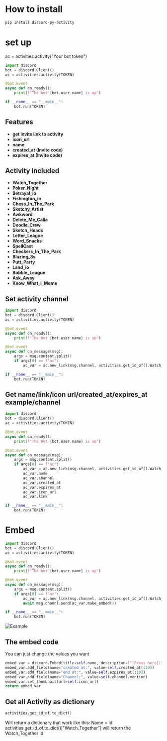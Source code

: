 ﻿# How to install

```py
pip install discord-py-activity
```

# set up

ac = activities.activity("Your bot token")

```py
import discord
bot = discord.Client()
ac = activities.activity(TOKEN)

@bot.event
async def on_ready():
    print(f"The bot {bot.user.name} is up")

if __name__ == "__main__":
    bot.run(TOKEN)
```

## Features

- **get invite link to activity**
- **icon_url**
- **name**
- **created_at (Invite code)**
- **expires_at (Invite code)**

## Activity included

- **Watch_Together**
- **Poker_Night**
- **Betrayal_io**
- **Fishington_io**
- **Chess_In_The_Park**
- **Sketchy_Artist**
- **Awkword**
- **Delete_Me_Calla**
- **Doodle_Crew**
- **Sketch_Heads**
- **Letter_League**
- **Word_Snacks**
- **SpellCast**
- **Checkers_In_The_Park**
- **Blazing_8s**
- **Putt_Party**
- **Land_io**
- **Bobble_League**
- **Ask_Away**
- **Know_What_I_Meme**

## Set activity channel

```py
import discord
bot = discord.Client()
ac = activities.activity(TOKEN)

@bot.event
async def on_ready():
    print(f"The bot {bot.user.name} is up")

@bot.event
async def on_message(msg):
	args = msg.content.split()
	if args[0] == f"ac":
		ac_var = ac.new_link(msg.channel, activities.get_id_of().Watch_Together)

if __name__ == "__main__":
    bot.run(TOKEN)
```

## Get name/link/icon url/created_at/expires_at example/channel

```py
import discord
bot = discord.Client()
ac = activities.activity(TOKEN)

@bot.event
async def on_ready():
    print(f"The bot {bot.user.name} is up")

@bot.event
async def on_message(msg):
	args = msg.content.split()
	if args[0] == f"ac":
		ac_var = ac.new_link(msg.channel, activities.get_id_of().Watch_Together)
		ac_var.name
		ac_var.channel
		ac_var.created_at
		ac_var.expires_at
		ac_var.icon_url
		ac_var.link

if __name__ == "__main__":
    bot.run(TOKEN)
```

# Embed

```py
import discord
bot = discord.Client()
ac = activities.activity(TOKEN)

@bot.event
async def on_ready():
    print(f"The bot {bot.user.name} is up")

@bot.event
async def on_message(msg):
	args = msg.content.split()
	if args[0] == f"ac":
		ac_var = ac.new_link(msg.channel, activities.get_id_of().Watch_Together)
		await msg.channl.send(ac_var.make_embed())

if __name__ == "__main__":
    bot.run(TOKEN)
```

![Example](https://i.ibb.co/mG58X4F/Screenshot-2022-08-07-003626.png)

## The embed code

You can just change the values you want

```py
embed_var = discord.Embed(title=self.name, description=f"[Press here]({self.link})")
embed_var.add_field(name="created at:", value=self.created_at[:10])
embed_var.add_field(name="end at:", value=self.expires_at[:10])
embed_var.add_field(name="Channel:", value=self.channel.mention)
embed_var.set_thumbnail(url=self.icon_url)
return embed_var
```

## Get all Activity as dictionary

```py
activities.get_id_of.to_dict()
```

Will return a dictionary that work like this:
Name = id
activities.get_id_of.to_dict()["Watch_Together"] will return the Watch_Together id
